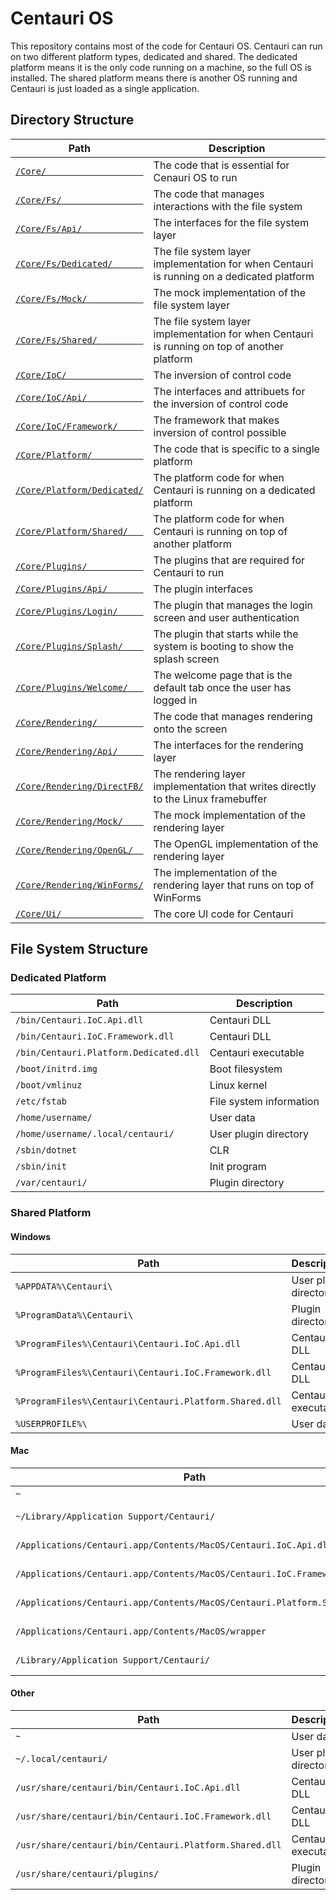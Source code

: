 # Centauri OS
This repository contains most of the code for Centauri OS.
Centauri can run on two different platform types, dedicated and shared.
The dedicated platform means it is the only code running on a machine, so the full OS is installed.
The shared platform means there is another OS running and Centauri is just loaded as a single application.

## Directory Structure
| Path                                                                                                      | Description                                                                                  |
| --------------------------------------------------------------------------------------------------------- | -------------------------------------------------------------------------------------------- |
| [`/Core/                   `](https://github.com/CentauriOS/centauri/tree/master/Core)                    | The code that is essential for Cenauri OS to run                                             |
| [`/Core/Fs/                `](https://github.com/CentauriOS/centauri/tree/master/Core/Fs)                 | The code that manages interactions with the file system                                      |
| [`/Core/Fs/Api/            `](https://github.com/CentauriOS/centauri/tree/master/Core/Fs/Api)             | The interfaces for the file system layer                                                     |
| [`/Core/Fs/Dedicated/      `](https://github.com/CentauriOS/centauri/tree/master/Core/Fs/Dedicated)       | The file system layer implementation for when Centauri is running on a dedicated platform    |
| [`/Core/Fs/Mock/           `](https://github.com/CentauriOS/centauri/tree/master/Core/Fs/Mock)            | The mock implementation of the file system layer                                             |
| [`/Core/Fs/Shared/         `](https://github.com/CentauriOS/centauri/tree/master/Core/Fs/Shared)          | The file system layer implementation for when Centauri is running on top of another platform |
| [`/Core/IoC/               `](https://github.com/CentauriOS/centauri/tree/master/Core/IoC)                | The inversion of control code                                                                |
| [`/Core/IoC/Api/           `](https://github.com/CentauriOS/centauri/tree/master/Core/IoC/Api)            | The interfaces and attribuets for the inversion of control code                              |
| [`/Core/IoC/Framework/     `](https://github.com/CentauriOS/centauri/tree/master/Core/IoC/Framework)      | The framework that makes inversion of control possible                                       |
| [`/Core/Platform/          `](https://github.com/CentauriOS/centauri/tree/master/Core/Platform)           | The code that is specific to a single platform                                               |
| [`/Core/Platform/Dedicated/`](https://github.com/CentauriOS/centauri/tree/master/Core/Platform/Dedicated) | The platform code for when Centauri is running on a dedicated platform                       |
| [`/Core/Platform/Shared/   `](https://github.com/CentauriOS/centauri/tree/master/Core/Platform/Shared)    | The platform code for when Centauri is running on top of another platform                    |
| [`/Core/Plugins/           `](https://github.com/CentauriOS/centauri/tree/master/Core/Plugins)            | The plugins that are required for Centauri to run                                            |
| [`/Core/Plugins/Api/       `](https://github.com/CentauriOS/centauri/tree/master/Core/Plugins/Api)        | The plugin interfaces                                                                        |
| [`/Core/Plugins/Login/     `](https://github.com/CentauriOS/centauri/tree/master/Core/Plugins/Login)      | The plugin that manages the login screen and user authentication                             |
| [`/Core/Plugins/Splash/    `](https://github.com/CentauriOS/centauri/tree/master/Core/Plugins/Splash)     | The plugin that starts while the system is booting to show the splash screen                 |
| [`/Core/Plugins/Welcome/   `](https://github.com/CentauriOS/centauri/tree/master/Core/Plugins/Welcome)    | The welcome page that is the default tab once the user has logged in                         |
| [`/Core/Rendering/         `](https://github.com/CentauriOS/centauri/tree/master/Core/Rendering)          | The code that manages rendering onto the screen                                              |
| [`/Core/Rendering/Api/     `](https://github.com/CentauriOS/centauri/tree/master/Core/Rendering/Api)      | The interfaces for the rendering layer                                                       |
| [`/Core/Rendering/DirectFB/`](https://github.com/CentauriOS/centauri/tree/master/Core/Rendering/DirectFB) | The rendering layer implementation that writes directly to the Linux framebuffer             |
| [`/Core/Rendering/Mock/    `](https://github.com/CentauriOS/centauri/tree/master/Core/Rendering/Mock)     | The mock implementation of the rendering layer                                               |
| [`/Core/Rendering/OpenGL/  `](https://github.com/CentauriOS/centauri/tree/master/Core/Rendering/OpenGL)   | The OpenGL implementation of the rendering layer                                             |
| [`/Core/Rendering/WinForms/`](https://github.com/CentauriOS/centauri/tree/master/Core/Rendering/WinForms) | The implementation of the rendering layer that runs on top of WinForms                       |
| [`/Core/Ui/                `](https://github.com/CentauriOS/centauri/tree/master/Core/Ui)                 | The core UI code for Centauri                                                                |

## File System Structure

### Dedicated Platform
| Path                                   | Description             |
| -------------------------------------- | ----------------------- |
| `/bin/Centauri.IoC.Api.dll           ` | Centauri DLL            |
| `/bin/Centauri.IoC.Framework.dll     ` | Centauri DLL            |
| `/bin/Centauri.Platform.Dedicated.dll` | Centauri executable     |
| `/boot/initrd.img                    ` | Boot filesystem         |
| `/boot/vmlinuz                       ` | Linux kernel            |
| `/etc/fstab                          ` | File system information |
| `/home/username/                     ` | User data               |
| `/home/username/.local/centauri/     ` | User plugin directory   |
| `/sbin/dotnet                        ` | CLR                     |
| `/sbin/init                          ` | Init program            |
| `/var/centauri/                      ` | Plugin directory        |

### Shared Platform

#### Windows
| Path                                                   | Description           |
| ------------------------------------------------------ | --------------------- |
| `%APPDATA%\Centauri\                                 ` | User plugin directory |
| `%ProgramData%\Centauri\                             ` | Plugin directory      |
| `%ProgramFiles%\Centauri\Centauri.IoC.Api.dll        ` | Centauri DLL          |
| `%ProgramFiles%\Centauri\Centauri.IoC.Framework.dll  ` | Centauri DLL          |
| `%ProgramFiles%\Centauri\Centauri.Platform.Shared.dll` | Centauri executable   |
| `%USERPROFILE%\                                      ` | User data             |

#### Mac
| Path                                                                     | Description           |
| ------------------------------------------------------------------------ | --------------------- |
| `~                                                                     ` | User data             |
| `~/Library/Application Support/Centauri/                               ` | User plugin directory |
| `/Applications/Centauri.app/Contents/MacOS/Centauri.IoC.Api.dll        ` | Centauri DLL          |
| `/Applications/Centauri.app/Contents/MacOS/Centauri.IoC.Framework.dll  ` | Centauri DLL          |
| `/Applications/Centauri.app/Contents/MacOS/Centauri.Platform.Shared.dll` | Centauri executable   |
| `/Applications/Centauri.app/Contents/MacOS/wrapper                     ` | Launcher executable   |
| `/Library/Application Support/Centauri/                                ` | Plugin directory      |

#### Other
| Path                                                   | Description           |
| ------------------------------------------------------ | --------------------- |
| `~                                                   ` | User data             |
| `~/.local/centauri/                                  ` | User plugin directory |
| `/usr/share/centauri/bin/Centauri.IoC.Api.dll        ` | Centauri DLL          |
| `/usr/share/centauri/bin/Centauri.IoC.Framework.dll  ` | Centauri DLL          |
| `/usr/share/centauri/bin/Centauri.Platform.Shared.dll` | Centauri executable   |
| `/usr/share/centauri/plugins/                        ` | Plugin directory      |
